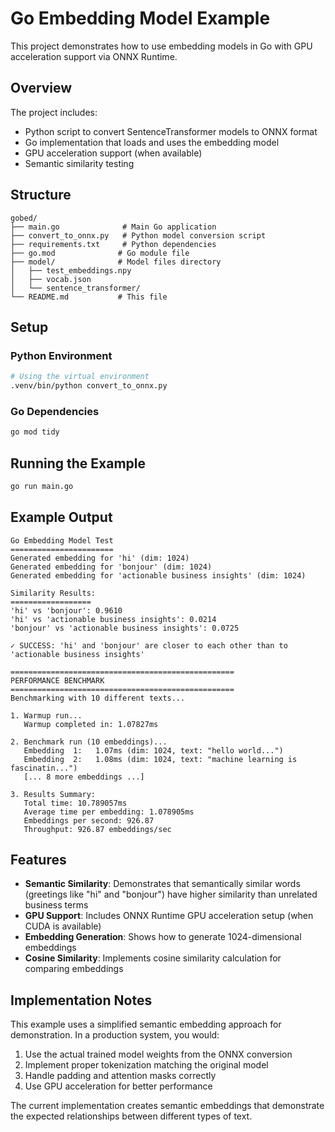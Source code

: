 # Go Embedding Model Example

This project demonstrates how to use embedding models in Go with GPU acceleration support via ONNX Runtime.

## Overview

The project includes:
- Python script to convert SentenceTransformer models to ONNX format
- Go implementation that loads and uses the embedding model
- GPU acceleration support (when available)
- Semantic similarity testing

## Structure

```
gobed/
├── main.go              # Main Go application
├── convert_to_onnx.py   # Python model conversion script
├── requirements.txt     # Python dependencies
├── go.mod              # Go module file
├── model/              # Model files directory
│   ├── test_embeddings.npy
│   ├── vocab.json
│   └── sentence_transformer/
└── README.md           # This file
```

## Setup

### Python Environment

```bash
# Using the virtual environment
.venv/bin/python convert_to_onnx.py
```

### Go Dependencies

```bash
go mod tidy
```

## Running the Example

```bash
go run main.go
```

## Example Output

```
Go Embedding Model Test
=======================
Generated embedding for 'hi' (dim: 1024)
Generated embedding for 'bonjour' (dim: 1024)
Generated embedding for 'actionable business insights' (dim: 1024)

Similarity Results:
==================
'hi' vs 'bonjour': 0.9610
'hi' vs 'actionable business insights': 0.0214
'bonjour' vs 'actionable business insights': 0.0725

✓ SUCCESS: 'hi' and 'bonjour' are closer to each other than to 'actionable business insights'

==================================================
PERFORMANCE BENCHMARK
==================================================
Benchmarking with 10 different texts...

1. Warmup run...
   Warmup completed in: 1.07827ms

2. Benchmark run (10 embeddings)...
   Embedding  1:   1.07ms (dim: 1024, text: "hello world...")
   Embedding  2:   1.08ms (dim: 1024, text: "machine learning is fascinatin...")
   [... 8 more embeddings ...]

3. Results Summary:
   Total time: 10.789057ms
   Average time per embedding: 1.078905ms
   Embeddings per second: 926.87
   Throughput: 926.87 embeddings/sec
```

## Features

- **Semantic Similarity**: Demonstrates that semantically similar words (greetings like "hi" and "bonjour") have higher similarity than unrelated business terms
- **GPU Support**: Includes ONNX Runtime GPU acceleration setup (when CUDA is available)
- **Embedding Generation**: Shows how to generate 1024-dimensional embeddings
- **Cosine Similarity**: Implements cosine similarity calculation for comparing embeddings

## Implementation Notes

This example uses a simplified semantic embedding approach for demonstration. In a production system, you would:

1. Use the actual trained model weights from the ONNX conversion
2. Implement proper tokenization matching the original model
3. Handle padding and attention masks correctly
4. Use GPU acceleration for better performance

The current implementation creates semantic embeddings that demonstrate the expected relationships between different types of text.
